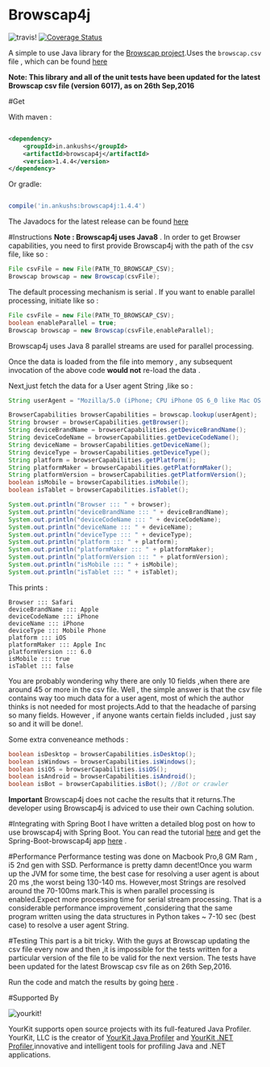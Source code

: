 # Browscap4j

![travis!](https://travis-ci.org/ankushs92/Browscap4j.svg?branch=master "travis")
[![Coverage Status](https://coveralls.io/repos/github/ankushs92/Browscap4j/badge.svg?branch=master)](https://coveralls.io/github/ankushs92/Browscap4j?branch=master)

A simple to use Java library for the [Browscap project](http://browscap.org/).Uses the `browscap.csv` file , which can be found [here](http://browscap.org/stream?q=BrowsCapCSV)

**Note: This library and all of the unit tests have been updated for the latest Browscap csv file (version 6017), as on 26th Sep,2016**

#Get 

With maven :

```xml

<dependency>
	<groupId>in.ankushs</groupId>
	<artifactId>browscap4j</artifactId>
	<version>1.4.4</version>
</dependency>

```

Or gradle:

```groovy

compile('in.ankushs:browscap4j:1.4.4')

```

The Javadocs for the latest release can be found [here](http://www.javadoc.io/doc/in.ankushs/browscap4j/1.4.3)

#Instructions
**Note : Browscap4j uses Java8** .
In order to get Browser capabilities, you need to first provide Browscap4j with the path of the csv file, like so :

```java
File csvFile = new File(PATH_TO_BROWSCAP_CSV);
Browscap browscap = new Browscap(csvFile);
```
The default processing mechanism is serial . If you want to enable parallel processing, initiate like so :

```java
File csvFile = new File(PATH_TO_BROWSCAP_CSV);
boolean enableParallel = true;
Browscap browscap = new Browscap(csvFile,enableParallel);
```

Browscap4j uses Java 8 parallel streams are used for parallel processing.


Once the data is loaded from the file into memory , any subsequent invocation of the above code **would not** re-load the data . 

Next,just fetch the data for a User agent String ,like so :

```java
String userAgent = "Mozilla/5.0 (iPhone; CPU iPhone OS 6_0 like Mac OS X) AppleWebKit/536.26 (KHTML, like Gecko) Version/6.0 Mobile/10A5376e Safari/8536.25";

BrowserCapabilities browserCapabilities = browscap.lookup(userAgent); 
String browser = browserCapabilities.getBrowser();
String deviceBrandName = browserCapabilities.getDeviceBrandName(); 
String deviceCodeName = browserCapabilities.getDeviceCodeName();
String deviceName = browserCapabilities.getDeviceName();
String deviceType = browserCapabilities.getDeviceType();
String platform = browserCapabilities.getPlatform();
String platformMaker = browserCapabilities.getPlatformMaker();
String platformVersion = browserCapabilities.getPlatformVersion();
boolean isMobile = browserCapabilities.isMobile();
boolean isTablet = browserCapabilities.isTablet();

System.out.println("Browser ::: " + browser);
System.out.println("deviceBrandName ::: " + deviceBrandName);
System.out.println("deviceCodeName ::: " + deviceCodeName);
System.out.println("deviceName ::: " + deviceName);
System.out.println("deviceType ::: " + deviceType);
System.out.println("platform ::: " + platform);
System.out.println("platformMaker ::: " + platformMaker);
System.out.println("platformVersion ::: " + platformVersion);
System.out.println("isMobile ::: " + isMobile);
System.out.println("isTablet ::: " + isTablet);
```

This prints : 
```
Browser ::: Safari
deviceBrandName ::: Apple
deviceCodeName ::: iPhone
deviceName ::: iPhone
deviceType ::: Mobile Phone
platform ::: iOS
platformMaker ::: Apple Inc
platformVersion ::: 6.0
isMobile ::: true
isTablet ::: false
```
You are probably wondering why there are only 10 fields ,when there are around 45 or more in the csv file. Well , the simple answer is that the csv file contains way too much data for a user agent, most of which the author thinks is not needed for most projects.Add to that the headache of parsing so many fields. 
However , if anyone wants certain fields included , just say so and it will be done!.

Some extra conveneance methods :

```java
boolean isDesktop = browserCapabilities.isDesktop();
boolean isWindows = browserCapabilities.isWindows();
boolean isiOS = browserCapabilities.isiOS();
boolean isAndroid = browserCapabilities.isAndroid();
boolean isBot = browserCapabilities.isBot(); //Bot or crawler
```

**Important** 
Browscap4j does not cache the results that it returns.The developer using Browscap4j is adviced to use their own Caching solution.

#Integrating with Spring Boot
I have written a detailed blog post on how to use browscap4j with Spring Boot. You can read the tutorial [here](http://ankushs92.github.io/libraries/2016/05/12/browscap4j.html) and get the Spring-Boot-browscap4j app [here](https://github.com/ankushs92/Spring-Boot-browscap4j) .

#Performance
Performance testing was done on Macbook Pro,8 GM Ram , i5 2nd gen with SSD.
Performance is pretty damn decent!Once you warm up the JVM for some time, the best case for resolving a user agent is about 20 ms ,the worst being 130-140 ms.
However,most Strings are resolved around the 70-100ms mark.This is when parallel processing is enabled.Expect more processing time for serial stream processing.
That is a considerable performance improvement ,considering that the same program written using the data structures in Python takes ~ 7-10 sec (best case) to resolve a user agent String.

#Testing
This part is a bit tricky. With the guys at Browscap updating the csv file every now and then ,it is impossible for the tests written for a particular version of the file to be valid for the next version.
The tests have been updated for the latest Browscap csv file as on 26th Sep,2016.
 
Run the code and match the results by going [here](http://browscap.org/ua-lookup) .

#Supported By

![yourkit!](https://www.yourkit.com/images/yklogo.png "yourkit")


YourKit supports open source projects with its full-featured Java Profiler.
YourKit, LLC is the creator of [YourKit Java Profiler](https://www.yourkit.com/java/profiler/index.jsp) and [YourKit .NET Profiler](https://www.yourkit.com/.net/profiler/index.jsp),innovative and intelligent tools for profiling Java and .NET applications.

